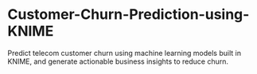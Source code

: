 # Customer-Churn-Prediction-using-KNIME
Predict telecom customer churn using machine learning models built in KNIME, and generate actionable business insights to reduce churn.

